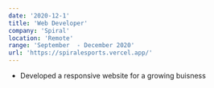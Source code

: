 ```yaml
---
date: '2020-12-1'
title: 'Web Developer'
company: 'Spiral'
location: 'Remote'
range: 'September  - December 2020'
url: 'https://spiralesports.vercel.app/'
---
```


- Developed a responsive website for a growing buisness
